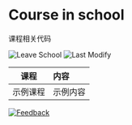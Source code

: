 # Course in school
课程相关代码

![Leave School][leaving-date:badge]
![Last Modify][last-modify:badge]

[email:badge]: https://img.shields.io/badge/mail-ohtoai.choo@gmail.com-blue.svg?&style=for-the-badge
[email]: mailto:ohtoai.choo@gmail.com?subject=Feedback&body=This%20is%20a%20test%20feedback.
[leaving-date:badge]: https://img.shields.io/badge/leave-0_days-green.svg?&style=for-the-badge
[last-modify:badge]: https://img.shields.io/badge/last--modify-2022--01--01_00:00:00-orange.svg?&style=for-the-badge

|课程|内容|
|:-:|:--|
|示例课程|示例内容|


[![Feedback][email:badge]][email]
